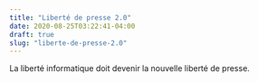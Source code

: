 ```yaml
---
title: "Liberté de presse 2.0"
date: 2020-08-25T03:22:41-04:00
draft: true
slug: "liberte-de-presse-2.0"
---
```


La liberté informatique doit devenir la nouvelle liberté de presse.
<!--more-->
